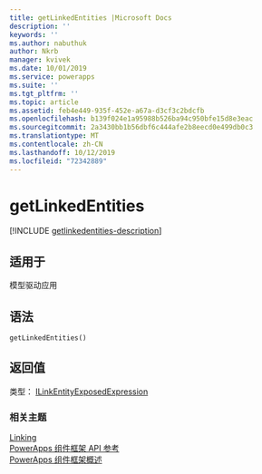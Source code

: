 ```yaml
---
title: getLinkedEntities |Microsoft Docs
description: ''
keywords: ''
ms.author: nabuthuk
author: Nkrb
manager: kvivek
ms.date: 10/01/2019
ms.service: powerapps
ms.suite: ''
ms.tgt_pltfrm: ''
ms.topic: article
ms.assetid: feb4e449-935f-452e-a67a-d3cf3c2bdcfb
ms.openlocfilehash: b139f024e1a95988b526ba94c950bfe15d8e3eac
ms.sourcegitcommit: 2a3430bb1b56dbf6c444afe2b8eecd0e499db0c3
ms.translationtype: MT
ms.contentlocale: zh-CN
ms.lasthandoff: 10/12/2019
ms.locfileid: "72342889"
---
```

# <a name="getlinkedentities"></a>getLinkedEntities

[!INCLUDE [getlinkedentities-description](includes/getlinkedentities-description.md)]

## <a name="available-for"></a>适用于 

模型驱动应用

## <a name="syntax"></a>语法

`getLinkedEntities()`

## <a name="return-value"></a>返回值

类型： [ILinkEntityExposedExpression](../ilinkentityexposedexpression.md)


### <a name="related-topics"></a>相关主题

[Linking](../linking.md)<br/>
[PowerApps 组件框架 API 参考](../../reference/index.md)<br/>
[PowerApps 组件框架概述](../../overview.md)